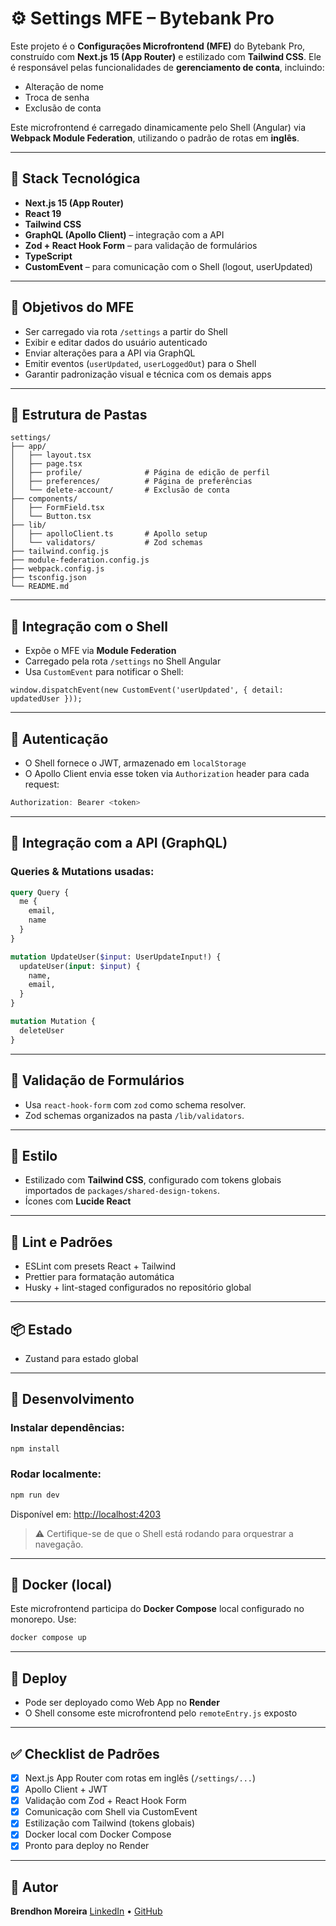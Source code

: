 # ⚙️ Settings MFE – Bytebank Pro

Este projeto é o **Configurações Microfrontend (MFE)** do Bytebank Pro, construído com **Next.js 15 (App Router)** e estilizado com **Tailwind CSS**. Ele é responsável pelas funcionalidades de **gerenciamento de conta**, incluindo:

* Alteração de nome
* Troca de senha
* Exclusão de conta

Este microfrontend é carregado dinamicamente pelo Shell (Angular) via **Webpack Module Federation**, utilizando o padrão de rotas em **inglês**.

---

## 🚀 Stack Tecnológica

* **Next.js 15 (App Router)**
* **React 19**
* **Tailwind CSS**
* **GraphQL (Apollo Client)** – integração com a API
* **Zod + React Hook Form** – para validação de formulários
* **TypeScript**
* **CustomEvent** – para comunicação com o Shell (logout, userUpdated)

---

## 🧩 Objetivos do MFE

* Ser carregado via rota `/settings` a partir do Shell
* Exibir e editar dados do usuário autenticado
* Enviar alterações para a API via GraphQL
* Emitir eventos (`userUpdated`, `userLoggedOut`) para o Shell
* Garantir padronização visual e técnica com os demais apps

---

## 📁 Estrutura de Pastas

```
settings/
├── app/
│   ├── layout.tsx
│   ├── page.tsx
│   ├── profile/              # Página de edição de perfil
│   ├── preferences/          # Página de preferências
│   └── delete-account/       # Exclusão de conta
├── components/
│   ├── FormField.tsx
│   └── Button.tsx
├── lib/
│   ├── apolloClient.ts       # Apollo setup
│   └── validators/           # Zod schemas
├── tailwind.config.js
├── module-federation.config.js
├── webpack.config.js
├── tsconfig.json
└── README.md
```

---

## 🔌 Integração com o Shell

* Expõe o MFE via **Module Federation**
* Carregado pela rota `/settings` no Shell Angular
* Usa `CustomEvent` para notificar o Shell:

```tsx
window.dispatchEvent(new CustomEvent('userUpdated', { detail: updatedUser }));
```

---

## 🔐 Autenticação

* O Shell fornece o JWT, armazenado em `localStorage`
* O Apollo Client envia esse token via `Authorization` header para cada request:

```ts
Authorization: Bearer <token>
```

---

## 📡 Integração com a API (GraphQL)

### Queries & Mutations usadas:

```graphql
query Query {
  me {
    email,
    name
  }
}

mutation UpdateUser($input: UserUpdateInput!) {
  updateUser(input: $input) {
    name,
    email,
  }
}

mutation Mutation {
  deleteUser
}
```

---

## 🧪 Validação de Formulários

* Usa `react-hook-form` com `zod` como schema resolver.
* Zod schemas organizados na pasta `/lib/validators`.

---

## 🎨 Estilo

* Estilizado com **Tailwind CSS**, configurado com tokens globais importados de `packages/shared-design-tokens`.
* Ícones com **Lucide React**

---

## 🧪 Lint e Padrões

* ESLint com presets React + Tailwind
* Prettier para formatação automática
* Husky + lint-staged configurados no repositório global

---

## 📦 Estado

* Zustand para estado global

---

## 🐳 Desenvolvimento

### Instalar dependências:

```bash
npm install
```

### Rodar localmente:

```bash
npm run dev
```

Disponível em: [http://localhost:4203](http://localhost:4203)

> ⚠️ Certifique-se de que o Shell está rodando para orquestrar a navegação.

---

## 🐳 Docker (local)

Este microfrontend participa do **Docker Compose** local configurado no monorepo. Use:

```bash
docker compose up
```

---

## 🚀 Deploy

* Pode ser deployado como Web App no **Render**
* O Shell consome este microfrontend pelo `remoteEntry.js` exposto

---

## ✅ Checklist de Padrões

* [x] Next.js App Router com rotas em inglês (`/settings/...`)
* [x] Apollo Client + JWT
* [x] Validação com Zod + React Hook Form
* [x] Comunicação com Shell via CustomEvent
* [x] Estilização com Tailwind (tokens globais)
* [x] Docker local com Docker Compose
* [x] Pronto para deploy no Render

---

## 👥 Autor

**Brendhon Moreira**
[LinkedIn](https://www.linkedin.com/in/brendhon-moreira) • [GitHub](https://github.com/Brendhon)